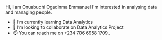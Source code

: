 HI, I am Onuabuchi Ogadinma Emmanuel
I'm interested in analysing data and managing  people.  
- 🌱 I’m currently learning Data Analytics
- 💞️ I’m looking to collaborate on Data Analytics Project
- 📫 You can reach me on +234 706 6958 1709..

<!---
Iruka92/Iruka92 is a ✨ special ✨ repository because its `README.md` (this file) appears on your GitHub profile.
You can click the Preview link to take a look at your changes.
--->
